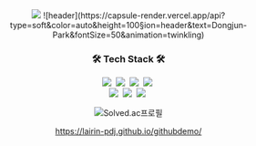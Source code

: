 <div align="center">
  <img src="https://capsule-render.vercel.app/api?type=soft&color=auto&height=100&section=header&text=Dongjun-Park&fontSize=50&animation=twinkling"/></a>
  ![header](https://capsule-render.vercel.app/api?type=soft&color=auto&height=100&section=header&text=Dongjun-Park&fontSize=50&animation=twinkling)
  <br>
  
  <h3 align="center">🛠 Tech Stack 🛠</h3>
  <img src="https://img.shields.io/badge/Python-3766AB?style=flat-square&logo=Python&logoColor=white"/></a>&nbsp 
  <img src="https://img.shields.io/badge/Java-007396?style=flat-square&logo=Java&logoColor=white"/></a>&nbsp 
  <img src="https://img.shields.io/badge/C++-00599C?style=flat-square&logo=C%2B%2B&logoColor=white"/></a>&nbsp 
  <img src="https://img.shields.io/badge/C-A8B9CC?style=flat-square&logo=C&logoColor=white"/></a>&nbsp 
  <br>
  <img src="https://img.shields.io/badge/Mysql-E6B91E?style=flat-square&logo=MySql&logoColor=white"/></a>&nbsp 
  <img src="https://img.shields.io/badge/HyperledgerFabric-DB3552?style=flat-square&logo=Hulu&logoColor=white"/></a>&nbsp 
  <img src="https://img.shields.io/badge/aws-333664?style=flat-square&logo=amazon-aws&logoColor=white"/></a>&nbsp 
  <br>
  
  ![Solved.ac프로필](http://mazassumnida.wtf/api/v2/generate_badge?boj=pdj9696)
  <br>

  https://lairin-pdj.github.io/githubdemo/

</div>
